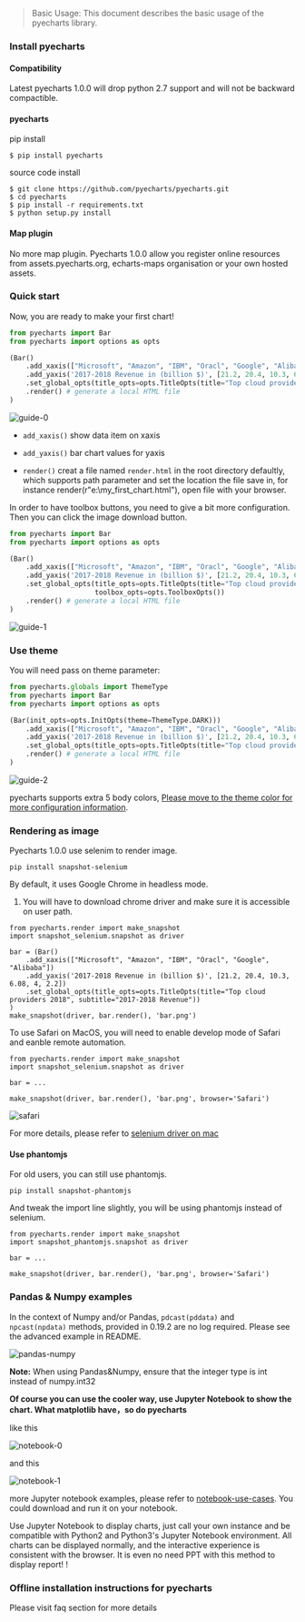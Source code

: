 > Basic Usage: This document describes the basic usage of the pyecharts library.

### Install pyecharts

#### Compatibility

Latest pyecharts 1.0.0 will drop python 2.7 support and will not be backward compactible.

#### pyecharts

pip install
```shell
$ pip install pyecharts
```

source code install
```shell
$ git clone https://github.com/pyecharts/pyecharts.git
$ cd pyecharts
$ pip install -r requirements.txt
$ python setup.py install
```

#### Map plugin

No more map plugin. Pyecharts 1.0.0 allow you register online resources from assets.pyecharts.org,  echarts-maps organisation or your own hosted assets.

### Quick start

Now, you are ready to make your first chart!
```python
from pyecharts import Bar
from pyecharts import options as opts

(Bar()
    .add_xaxis(["Microsoft", "Amazon", "IBM", "Oracl", "Google", "Alibaba"])
    .add_yaxis('2017-2018 Revenue in (billion $)', [21.2, 20.4, 10.3, 6.08, 4, 2.2])
    .set_global_opts(title_opts=opts.TitleOpts(title="Top cloud providers 2018", subtitle="2017-2018 Revenue"))
    .render() # generate a local HTML file
)
```

![guide-0](https://user-images.githubusercontent.com/4280312/55591624-e940e580-572d-11e9-9fe0-6d85d78be46a.png)

* ```add_xaxis()```
    show data item on xaxis

* ```add_yaxis()```
    bar chart values for yaxis 

* ```render()```
    creat a file named `render.html` in the root directory defaultly, which supports path parameter and set the location the file save in, for instance render(r"e:\my_first_chart.html"), open file with your browser.

In order to have toolbox buttons, you need to give a bit more configuration. Then you can click the image download button.

```python
from pyecharts import Bar
from pyecharts import options as opts

(Bar()
    .add_xaxis(["Microsoft", "Amazon", "IBM", "Oracl", "Google", "Alibaba"])
    .add_yaxis('2017-2018 Revenue in (billion $)', [21.2, 20.4, 10.3, 6.08, 4, 2.2])
    .set_global_opts(title_opts=opts.TitleOpts(title="Top cloud providers 2018", subtitle="2017-2018 Revenue"),
                     toolbox_opts=opts.ToolboxOpts())
    .render() # generate a local HTML file
)
```
![guide-1](https://user-images.githubusercontent.com/4280312/55645894-b05a4c80-57d1-11e9-8eda-e41f5ef7e9d0.png)


### Use theme

You will need pass on theme parameter:

```python
from pyecharts.globals import ThemeType
from pyecharts import Bar
from pyecharts import options as opts

(Bar(init_opts=opts.InitOpts(theme=ThemeType.DARK)))
    .add_xaxis(["Microsoft", "Amazon", "IBM", "Oracl", "Google", "Alibaba"])
    .add_yaxis('2017-2018 Revenue in (billion $)', [21.2, 20.4, 10.3, 6.08, 4, 2.2])
    .set_global_opts(title_opts=opts.TitleOpts(title="Top cloud providers 2018", subtitle="2017-2018 Revenue"))
    .render() # generate a local HTML file
)

```
![guide-2](https://user-images.githubusercontent.com/4280312/55646201-7b022e80-57d2-11e9-98bd-17f81f3a3333.png)

pyecharts supports extra 5 body colors, [Please move to the theme color for more configuration information](en-us/themes).


### Rendering as image

Pyecharts 1.0.0 use selenim to render image.

```
pip install snapshot-selenium
```

 By default, it uses Google Chrome in headless mode.

1. You will have to download chrome driver and make sure it is accessible on user path.


```
from pyecharts.render import make_snapshot
import snapshot_selenium.snapshot as driver

bar = (Bar()
    .add_xaxis(["Microsoft", "Amazon", "IBM", "Oracl", "Google", "Alibaba"])
    .add_yaxis('2017-2018 Revenue in (billion $)', [21.2, 20.4, 10.3, 6.08, 4, 2.2])
    .set_global_opts(title_opts=opts.TitleOpts(title="Top cloud providers 2018", subtitle="2017-2018 Revenue"))
)
make_snapshot(driver, bar.render(), 'bar.png')
```

To use Safari on MacOS, you will need to enable develop mode of Safari and eanble remote automation. 

```
from pyecharts.render import make_snapshot
import snapshot_selenium.snapshot as driver

bar = ...

make_snapshot(driver, bar.render(), 'bar.png', browser='Safari')
```

![safari](https://user-images.githubusercontent.com/4280312/55689958-3cf83c80-5983-11e9-997a-a7d711f48875.png)

For more details, please refer to [selenium driver on mac]( https://www.dev2qa.com/python-how-to-launch-safari-firefox-chrome-in-selenium-webdriver/)


#### Use phantomjs

For old users, you can still use phantomjs. 

```
pip install snapshot-phantomjs
```

And tweak the import line slightly, you will be using phantomjs instead of selenium.

```
from pyecharts.render import make_snapshot
import snapshot_phantomjs.snapshot as driver

bar = ...

make_snapshot(driver, bar.render(), 'bar.png', browser='Safari')
```


### Pandas & Numpy examples

In the context of Numpy and/or Pandas, ```pdcast(pddata)``` and ``` npcast(npdata)``` methods, provided in 0.19.2 are no log required. Please see the advanced example in README.

![pandas-numpy](https://user-images.githubusercontent.com/19553554/35104252-3e36cee2-fca3-11e7-8e43-09bbe8dbbd1e.png)

**Note:** When using Pandas&Numpy, ensure that the integer type is int instead of numpy.int32

**Of course you can use the cooler way, use Jupyter Notebook to show the chart. What matplotlib have，so do pyecharts**


like this

![notebook-0](https://user-images.githubusercontent.com/19553554/35104153-f6256212-fca2-11e7-854c-bacc61eabf6f.gif)

and this

![notebook-1](https://user-images.githubusercontent.com/19553554/35104157-fa39e170-fca2-11e7-9738-1547e22914a6.gif)

more Jupyter notebook examples, please refer to [notebook-use-cases](https://github.com/chenjiandongx/pyecharts/blob/master/document/notebook-use-cases.ipynb). You could download and run it on your notebook.

Use Jupyter Notebook to display charts, just call your own instance and be compatible with Python2 and Python3's Jupyter Notebook environment. All charts can be displayed normally, and the interactive experience is consistent with the browser. It is even no need PPT with this method to display report! !

### Offline installation instructions for pyecharts

Please visit faq section for more details
